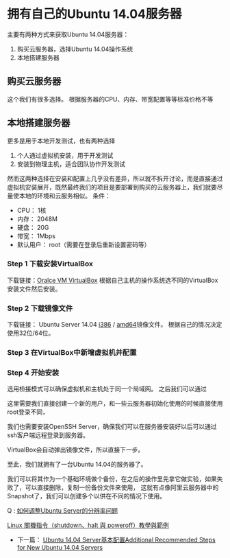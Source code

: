 # 拥有自己的Ubuntu 14.04服务器

主要有两种方式来获取Ubuntu 14.04服务器：
1. 购买云服务器，选择Ubuntu 14.04操作系统
2. 本地搭建服务器




## 购买云服务器
这个我们有很多选择。
根据服务器的CPU、内存、带宽配置等等标准价格不等

## 本地搭建服务器
更多是用于本地开发测试，也有两种选择
1. 个人通过虚拟机安装，用于开发测试
2. 安装到物理主机，适合团队协作开发测试

然而这两种选择在安装和配置上几乎没有差异，所以就不拆开讨论，而是直接通过虚拟机安装展开，既然最终我们的项目是要部署到购买的云服务器上，我们就要尽量使本地的环境和云服务相似。
条件：
* CPU：	1核
* 内存：	2048M
* 硬盘：	20G
* 带宽：	1Mbps
* 默认用户： root（需要在登录后重新设置密码等）


### Step 1 下载安装VirtualBox
下载链接：[Oralce VM VirtualBox](https://www.virtualbox.org/wiki/Downloads)
根据自己主机的操作系统选不同的VirtualBox安装文件然后安装。

### Step 2 下载镜像文件

下载链接： Ubuntu Server 14.04 [i386](http://releases.ubuntu.com/14.04/ubuntu-14.04.4-server-i386.iso.torrent) / [amd64](http://releases.ubuntu.com/14.04/ubuntu-14.04.4-server-amd64.iso.torrent)镜像文件。
根据自己的情况决定使用32位/64位。


### Step 3 在VirtualBox中新增虚拟机并配置

### Step 4 开始安装

选用桥接模式可以确保虚拟机和主机处于同一个局域网。
之后我们可以通过

这里需要我们直接创建一个新的用户，和一些云服务器初始化使用的时候直接使用root登录不同，


我们也需要安装OpenSSH Server，确保我们可以在服务器安装好以后可以通过ssh客户端远程登录到服务器。


VirtualBox会自动弹出镜像文件，所以直接下一步。


至此，我们就拥有了一台Ubuntu 14.04的服务器了。 

我们可以将其作为一个基础环境做个备份，在之后的操作里先拿它做实验，如果失败了，可以直接删除，复制一份备份文件来使用， 这就有点像阿里云服务器中的Snapshot了，我们可以创建多个以供在不同的情况下使用。

Q : [如何调整Ubuntu Server的分辨率问题](http://blog.csdn.net/amymengfan/article/details/9854963)

[Linux 關機指令（shutdown、halt 與 poweroff）教學與範例](http://blogger.gtwang.org/2013/10/how-to-shutdown-linux.html)


* 下一篇： [Ubuntu 14.04 Server基本配置Additional Recommended Steps for New Ubuntu 14.04 Servers](https://www.digitalocean.com/community/tutorials/additional-recommended-steps-for-new-ubuntu-14-04-servers)







